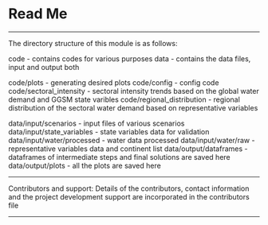 # Read Me
---

The directory structure of this module is as follows:

code - contains codes for various purposes
data - contains the data files, input and output both

code/plots - generating desired plots
code/config - config code
code/sectoral_intensity - sectoral intensity trends based on
                            the global water demand and GGSM state varibles
code/regional_distribution - regional distribution of the sectoral water demand
                                based on representative variables

data/input/scenarios - input files of various scenarios
data/input/state_variables - state variables data for validation
data/input/water/processed - water data processed
data/input/water/raw - representative variables data and continent list
data/output/dataframes - dataframes of intermediate steps and final solutions are saved here
data/output/plots - all the plots are saved here

---

Contributors and support:
    Details of the contributors, contact information
    and the project development support are incorporated in the contributors file

---


